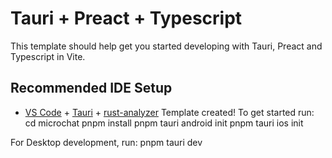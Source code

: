 # Tauri + Preact + Typescript

This template should help get you started developing with Tauri, Preact and Typescript in Vite.

## Recommended IDE Setup

- [VS Code](https://code.visualstudio.com/) + [Tauri](https://marketplace.visualstudio.com/items?itemName=tauri-apps.tauri-vscode) + [rust-analyzer](https://marketplace.visualstudio.com/items?itemName=rust-lang.rust-analyzer)
Template created! To get started run:
  cd microchat
  pnpm install
  pnpm tauri android init
  pnpm tauri ios init

For Desktop development, run:
  pnpm tauri dev
